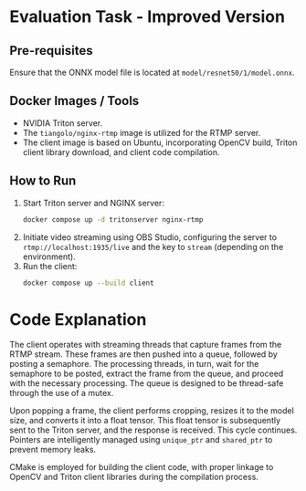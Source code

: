 # Evaluation Task - Improved Version

## Pre-requisites
Ensure that the ONNX model file is located at `model/resnet50/1/model.onnx`.

## Docker Images / Tools
- NVIDIA Triton server.
- The `tiangolo/nginx-rtmp` image is utilized for the RTMP server.
- The client image is based on Ubuntu, incorporating OpenCV build, Triton client library download, and client code compilation.

## How to Run
1. Start Triton server and NGINX server:
    ```bash
    docker compose up -d tritonserver nginx-rtmp
    ```
2. Initiate video streaming using OBS Studio, configuring the server to `rtmp://localhost:1935/live` and the key to `stream` (depending on the environment).
3. Run the client:
    ```bash
    docker compose up --build client
    ```

# Code Explanation
The client operates with streaming threads that capture frames from the RTMP stream. These frames are then pushed into a queue, followed by posting a semaphore. The processing threads, in turn, wait for the semaphore to be posted, extract the frame from the queue, and proceed with the necessary processing. The queue is designed to be thread-safe through the use of a mutex.

Upon popping a frame, the client performs cropping, resizes it to the model size, and converts it into a float tensor. This float tensor is subsequently sent to the Triton server, and the response is received. This cycle continues. Pointers are intelligently managed using `unique_ptr` and `shared_ptr` to prevent memory leaks.

CMake is employed for building the client code, with proper linkage to OpenCV and Triton client libraries during the compilation process.